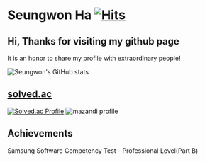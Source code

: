 # Seungwon Ha [![Hits](https://hits.seeyoufarm.com/api/count/incr/badge.svg?url=https%3A%2F%2Fgithub.com%2Fhaseungwon&count_bg=%2379C83D&title_bg=%23555555&icon=&icon_color=%23E7E7E7&title=hits&edge_flat=false)](https://hits.seeyoufarm.com)

## Hi, Thanks for visiting my github page

It is an honor to share my profile with extraordinary people! 

![Seungwon's GitHub stats](https://github-readme-stats.vercel.app/api?username=haseungwon&show_icons=true&theme=radical)

## [solved.ac](https://solved.ac/)
[![Solved.ac Profile](http://mazassumnida.wtf/api/v2/generate_badge?boj=hapeter)](https://solved.ac/hapeter)
![mazandi profile](http://mazandi.herokuapp.com/api?handle=hapeter&theme=cold)

## Achievements
Samsung Software Competency Test - Professional Level(Part B)


<!--
**haseungwon/haseungwon** is a ✨ _special_ ✨ repository because its `README.md` (this file) appears on your GitHub profile.

Here are some ideas to get you started:

- 🔭 I’m currently working on ...
- 🌱 I’m currently learning ...
- 👯 I’m looking to collaborate on ...
- 🤔 I’m looking for help with ...
- 💬 Ask me about ...
- 📫 How to reach me: ...
- 😄 Pronouns: ...
- ⚡ Fun fact: ...
-->
